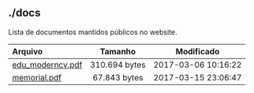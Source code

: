 ./docs
------

Lista de documentos mantidos públicos no website.

<table>
<thead>
<tr class="header">
<th align="left">Arquivo</th>
<th align="center">Tamanho</th>
<th align="center">Modificado</th>
</tr>
</thead>
<tbody>
<tr class="odd">
<td align="left"><a href="./docs/edu_moderncv.pdf">edu_moderncv.pdf</a></td>
<td align="center">310.694 bytes</td>
<td align="center">2017-03-06 10:16:22</td>
</tr>
<tr class="even">
<td align="left"><a href="./docs/memorial.pdf">memorial.pdf</a></td>
<td align="center">67.843 bytes</td>
<td align="center">2017-03-15 23:06:47</td>
</tr>
</tbody>
</table>
